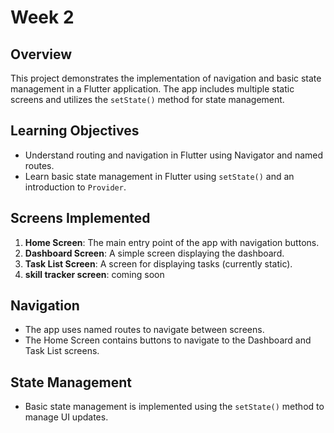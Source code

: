 # Week 2

## Overview
This project demonstrates the implementation of navigation and basic state management in a Flutter application. The app includes multiple static screens and utilizes the `setState()` method for state management.

## Learning Objectives
- Understand routing and navigation in Flutter using Navigator and named routes.
- Learn basic state management in Flutter using `setState()` and an introduction to `Provider`.

## Screens Implemented
1. **Home Screen**: The main entry point of the app with navigation buttons.
2. **Dashboard Screen**: A simple screen displaying the dashboard.
3. **Task List Screen**: A screen for displaying tasks (currently static).
4. **skill tracker screen**: coming soon

## Navigation
- The app uses named routes to navigate between screens.
- The Home Screen contains buttons to navigate to the Dashboard and Task List screens.

## State Management
- Basic state management is implemented using the `setState()` method to manage UI updates.
